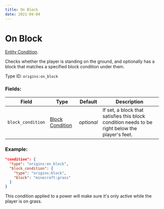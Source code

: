 ```yaml
---
title: On Block
date: 2021-04-04
---
```

# On Block

[Entity Condition](../entity_conditions.md).

Checks whether the player is standing on the ground, and optionally has a block that matches a specified block condition under them.

Type ID: `origins:on_block`

### Fields:

Field  | Type | Default | Description
-------|------|---------|-------------
`block_condition` | [Block Condition](../block_condition.md) | _optional_ |  If set, a block that satisfies this block condition needs to be right below the player's feet.

### Example:

```json
"condition": {
  "type": "origins:on_block",
  "block_condition": {
    "type": "origins:block",
    "block": "minecraft:grass"
  }
}
```

This condition applied to a power will make sure it's only active while the player is on grass.
